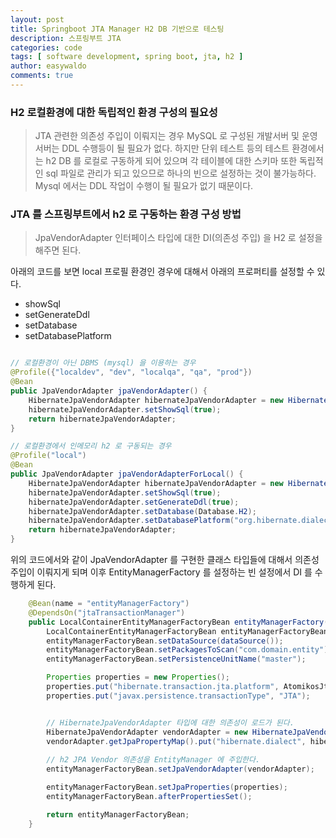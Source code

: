 ```yaml
---
layout: post
title: Springboot JTA Manager H2 DB 기반으로 테스팅
description: 스프링부트 JTA
categories: code
tags: [ software development, spring boot, jta, h2 ]
author: easywaldo
comments: true
---
```


### H2 로컬환경에 대한 독립적인 환경 구성의 필요성

> JTA 관련한 의존성 주입이 이뤄지는 경우 MySQL 로 구성된 개발서버 및 운영서버는  DDL 수행등이 될 필요가 없다. 하지만 단위 테스트 등의 테스트 환경에서는 h2 DB 를 로컬로 구동하게 되어 있으며
각 테이블에 대한 스키마 또한 독립적인 sql 파일로 관리가 되고 있으므로 하나의 빈으로 설정하는 것이 불가능하다.
Mysql 에서는 DDL 작업이 수행이 될 필요가 없기 때문이다.

### JTA 를 스프링부트에서 h2 로 구동하는 환경 구성 방법

> JpaVendorAdapter 인터페이스 타입에 대한 DI(의존성 주입) 을 H2 로 설정을 해주면 된다.

아래의 코드를 보면 local 프로필 환경인 경우에 대해서 아래의 프로퍼티를 설정할 수 있다.
- showSql 
- setGenerateDdl
- setDatabase
- setDatabasePlatform 

```java

// 로컬환경이 아닌 DBMS (mysql) 을 이용하는 경우
@Profile({"localdev", "dev", "localqa", "qa", "prod"})
@Bean
public JpaVendorAdapter jpaVendorAdapter() {
    HibernateJpaVendorAdapter hibernateJpaVendorAdapter = new HibernateJpaVendorAdapter();
    hibernateJpaVendorAdapter.setShowSql(true);
    return hibernateJpaVendorAdapter;
}

// 로컬환경에서 인메모리 h2 로 구동되는 경우
@Profile("local")
@Bean
public JpaVendorAdapter jpaVendorAdapterForLocal() {
    HibernateJpaVendorAdapter hibernateJpaVendorAdapter = new HibernateJpaVendorAdapter();
    hibernateJpaVendorAdapter.setShowSql(true);
    hibernateJpaVendorAdapter.setGenerateDdl(true);
    hibernateJpaVendorAdapter.setDatabase(Database.H2);
    hibernateJpaVendorAdapter.setDatabasePlatform("org.hibernate.dialect.H2Dialect");
    return hibernateJpaVendorAdapter;
}
```

위의 코드에서와 같이 JpaVendorAdapter 를 구현한 클래스 타입들에 대해서 의존성 주입이 이뤄지게 되며
이후 EntityManagerFactory 를 설정하는 빈 설정에서 DI 를 수행하게 된다.



```java
    @Bean(name = "entityManagerFactory")
    @DependsOn("jtaTransactionManager")
    public LocalContainerEntityManagerFactoryBean entityManagerFactory() {
        LocalContainerEntityManagerFactoryBean entityManagerFactoryBean = new LocalContainerEntityManagerFactoryBean();
        entityManagerFactoryBean.setDataSource(dataSource());
        entityManagerFactoryBean.setPackagesToScan("com.domain.entity");
        entityManagerFactoryBean.setPersistenceUnitName("master");

        Properties properties = new Properties();
        properties.put("hibernate.transaction.jta.platform", AtomikosJtaPlatform.class.getName());
        properties.put("javax.persistence.transactionType", "JTA");


        // HibernateJpaVendorAdapter 타입에 대한 의존성이 로드가 된다.
        HibernateJpaVendorAdapter vendorAdapter = new HibernateJpaVendorAdapter();
        vendorAdapter.getJpaPropertyMap().put("hibernate.dialect", hibernateDialect);
        
        // h2 JPA Vendor 의존성을 EntityManager 에 주입한다.
        entityManagerFactoryBean.setJpaVendorAdapter(vendorAdapter);

        entityManagerFactoryBean.setJpaProperties(properties);
        entityManagerFactoryBean.afterPropertiesSet();

        return entityManagerFactoryBean;
    }
```